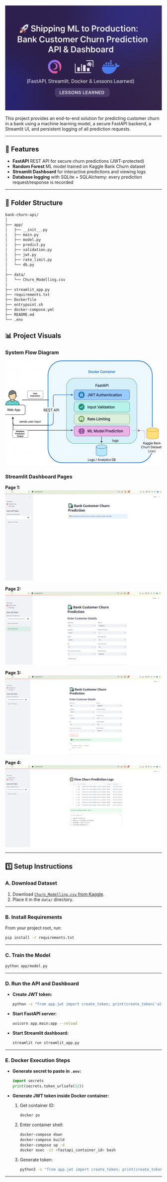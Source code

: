 
![Title](images/background.png)

This project provides an end-to-end solution for predicting customer churn in a bank using a machine learning model, a secure FastAPI backend, a Streamlit UI, and persistent logging of all prediction requests.

---

## 🚀 Features

- **FastAPI** REST API for secure churn predictions (JWT-protected)
- **Random Forest** ML model trained on Kaggle Bank Churn dataset
- **Streamlit Dashboard** for interactive predictions and viewing logs
- **Database logging** with SQLite + SQLAlchemy: every prediction request/response is recorded

---

## 📁 Folder Structure

```
bank-churn-api/
│
├── app/
│   ├── __init__.py
│   ├── main.py
│   ├── model.py
│   ├── predict.py
│   ├── validation.py
│   ├── jwt.py
│   ├── rate_limit.py
│   └── db.py
│
├── data/
│   └── Churn_Modelling.csv
│
├── streamlit_app.py
├── requirements.txt
├── Dockerfile
├── entrypoint.sh
├── docker-compose.yml
├── README.md
└── .env
```

## 📊 Project Visuals

### System Flow Diagram

![System Flow Diagram](images/flow_diagram.png)

### Streamlit Dashboard Pages

**Page 1:**  
![Dashboard Page 1](images/page_1.PNG)

**Page 2:**  
![Dashboard Page 2](images/page_2.PNG)

**Page 3:**  
![Dashboard Page 3](images/page_3.PNG)

**Page 4:**  
![Dashboard Page 4](images/page_4.PNG)

---

## 1️⃣ Setup Instructions

### **A. Download Dataset**

1. Download [`Churn_Modelling.csv` from Kaggle](https://www.kaggle.com/datasets/adammaus/predicting-churn-for-bank-customers).
2. Place it in the `data/` directory.

---

### **B. Install Requirements**

From your project root, run:

```bash
pip install -r requirements.txt
```

---

### **C. Train the Model**

```bash
python app/model.py
```

---

### **D. Run the API and Dashboard**

- **Create JWT token:**

    ```bash
    python -c "from app.jwt import create_token; print(create_token('alice'))"
    ```

- **Start FastAPI server:**

    ```bash
    uvicorn app.main:app --reload
    ```

- **Start Streamlit dashboard:**

    ```bash
    streamlit run streamlit_app.py
    ```

---

### **E. Docker Execution Steps**

- **Generate secret to paste in `.env`:**

    ```python
    import secrets
    print(secrets.token_urlsafe(32))
    ```

- **Generate JWT token inside Docker container:**

    1. Get container ID:

        ```bash
        docker ps
        ```

    2. Enter container shell:

        ```bash
        docker-compose down
        docker-compose build
        docker-compose up -d
        docker exec -it <fastapi_container_id> bash
        ```

    3. Generate token:

        ```bash
        python3 -c "from app.jwt import create_token; print(create_token('alice'))"
        ```

---
